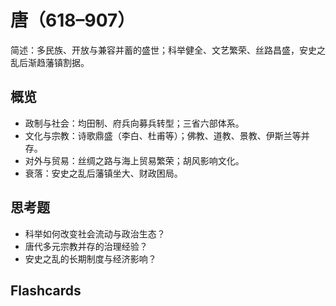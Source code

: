 # 唐（618–907）

简述：多民族、开放与兼容并蓄的盛世；科举健全、文艺繁荣、丝路昌盛，安史之乱后渐趋藩镇割据。

## 概览
- 政制与社会：均田制、府兵向募兵转型；三省六部体系。
- 文化与宗教：诗歌鼎盛（李白、杜甫等）；佛教、道教、景教、伊斯兰等并存。
- 对外与贸易：丝绸之路与海上贸易繁荣；胡风影响文化。
- 衰落：安史之乱后藩镇坐大、财政困局。

## 思考题
- 科举如何改变社会流动与政治生态？
- 唐代多元宗教并存的治理经验？
- 安史之乱的长期制度与经济影响？

## Flashcards
<Flashcard question="唐代中央核心官制？" answer="三省六部。" />
<Flashcard question="唐诗盛世代表人物？" answer="李白、杜甫（及王维、白居易等）。" />
<Flashcard question="唐中衰主要转折？" answer="安史之乱导致藩镇割据与财政失衡。" />
